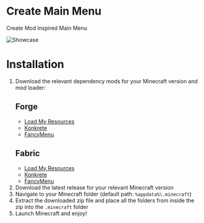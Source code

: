 # Create Main Menu

Create Mod Inspired Main Menu

![Showcase](./README/Showcase.gif)

# Installation

1. Download the relevant dependency mods for your Minecraft version and mod loader:
   ## Forge
   - [Load My Resources](https://www.curseforge.com/minecraft/mc-mods/load-my-resources-forge)
   - [Konkrete](https://www.curseforge.com/minecraft/mc-mods/konkrete)
   - [FancyMenu](https://www.curseforge.com/minecraft/mc-mods/fancymenu-forge)
   ## Fabric
   - [Load My Resources](https://www.curseforge.com/minecraft/mc-mods/load-my-resources-fabric)
   - [Konkrete](https://www.curseforge.com/minecraft/mc-mods/konkrete-fabric)
   - [FancyMenu](https://www.curseforge.com/minecraft/mc-mods/fancymenu-fabric)
2. Download the latest release for your relevant Minecraft version
3. Navigate to your Minecraft folder (default path: `%appdata%\.minecraft`)
4. Extract the downloaded zip file and place all the folders from inside the zip into the `.minecraft` folder
5. Launch Minecraft and enjoy!
